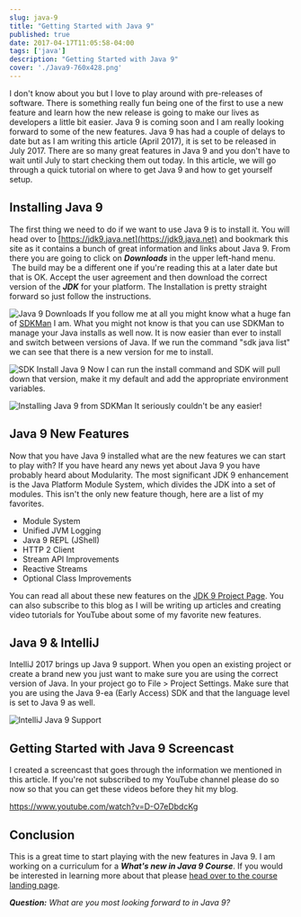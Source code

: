 ```yaml
---
slug: java-9
title: "Getting Started with Java 9"
published: true
date: 2017-04-17T11:05:58-04:00
tags: ['java']
description: "Getting Started with Java 9"
cover: './Java9-760x428.png'
---
```


I don't know about you but I love to play around with pre-releases of software. There is something really fun being one of the first to use a new feature and learn how the new release is going to make our lives as developers a little bit easier. Java 9 is coming soon and I am really looking forward to some of the new features. Java 9 has had a couple of delays to date but as I am writing this article (April 2017), it is set to be released in July 2017. There are so many great features in Java 9 and you don't have to wait until July to start checking them out today. In this article, we will go through a quick tutorial on where to get Java 9 and how to get yourself setup. 

## Installing Java 9

The first thing we need to do if we want to use Java 9 is to install it. You will head over to [https://jdk9.java.net](https://jdk9.java.net) and bookmark this site as it contains a bunch of great information and links about Java 9. From there you are going to click on **_Downloads_** in the upper left-hand menu.  The build may be a different one if you're reading this at a later date but that is OK. Accept the user agreement and then download the correct version of the _**JDK**_ for your platform. The Installation is pretty straight forward so just follow the instructions. 

![Java 9 Downloads](./2017-04-17_09-02-12-1024x448.png) If you follow me at all you might know what a huge fan of [SDKMan](./http://sdkman.io/) I am. What you might not know is that you can use SDKMan to manage your Java installs as well now. It is now easier than ever to install and switch between versions of Java. If we run the command "sdk java list" we can see that there is a new version for me to install. 

![SDK Install Java 9](./2017-04-17_09-10-58-1024x498.png) Now I can run the install command and SDK will pull down that version, make it my default and add the appropriate environment variables. 

![Installing Java 9 from SDKMan](./2017-04-17_09-16-10-1024x498.png) It seriously couldn't be any easier! 

## Java 9 New Features

Now that you have Java 9 installed what are the new features we can start to play with? If you have heard any news yet about Java 9 you have probably heard about Modularity. The most significant JDK 9 enhancement is the Java Platform Module System, which divides the JDK into a set of modules. This isn't the only new feature though, here are a list of my favorites. 

*   Module System
*   Unified JVM Logging
*   Java 9 REPL (JShell)
*   HTTP 2 Client
*   Stream API Improvements
*   Reactive Streams
*   Optional Class Improvements

You can read all about these new features on the [JDK 9 Project Page](http://openjdk.java.net/projects/jdk9/). You can also subscribe to this blog as I will be writing up articles and creating video tutorials for YouTube about some of my favorite new features. 

## Java 9 & IntelliJ 

IntelliJ 2017 brings up Java 9 support. When you open an existing project or create a brand new you just want to make sure you are using the correct version of Java. In your project go to File > Project Settings. Make sure that you are using the Java 9-ea (Early Access) SDK and that the language level is set to Java 9 as well. 

![IntelliJ Java 9 Support](./2017-04-17_10-02-29-1024x602.png)

## Getting Started with Java 9 Screencast

I created a screencast that goes through the information we mentioned in this article. If you're not subscribed to my YouTube channel please do so now so that you can get these videos before they hit my blog. 

https://www.youtube.com/watch?v=D-O7eDbdcKg

## Conclusion

This is a great time to start playing with the new features in Java 9. I am working on a curriculum for a **_What's new in Java 9 Course_**. If you would be interested in learning more about that please [head over to the course landing page](https://danvega.dev/java-9). 

_**Question:** What are you most looking forward to in Java 9?_
